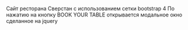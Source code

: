 Сайт ресторана
Сверстан с использованием сетки bootstrap 4
По нажатию на кнопку BOOK YOUR TABLE открывается модальное окно сделанное на jquery